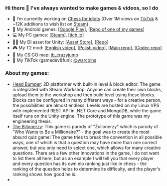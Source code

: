### Hi there 👋 I've always wanted to make games & videos, so I do
- 🔭 I’m currently working on [Chess for idiots](https://store.steampowered.com/app/2121150/Chess_for_idiots/ "Chess for idiots") (Over 1M views on [TikTok](https://www.tiktok.com/@warcoins/video/7160457572925934854 "History of the game in polish") & ~12K additions to wish list on [Steam](https://store.steampowered.com/app/2121150/Chess_for_idiots/ "Steam/ChessForIdiots"))
- :iphone: My Android games: [[Google Play](https://play.google.com/store/apps/developer?id=Niebieski+Punkt "Niebieski Punkt")], [[Repo of one of my games](https://github.com/kubpica/Laska "3D Checkers")]
- :computer: My PC games: [[Steam](https://store.steampowered.com/search/?developer=Polish%20Hacker "Polish Hacker")], [[itch.io](https://kubpica.itch.io/ "kubpica")]
- :deciduous_tree::syringe: My DI asset for Unity: [[Asset Store](https://assetstore.unity.com/packages/tools/integration/dependencyattributes-atreebooster-di-157631 "atreebooster/store")], [[Repo](https://github.com/kubpica/AtreeboosterDI "atreebooster/git")]
- :video_game: My T2 mod: [[English video](https://www.youtube.com/watch?v=1AdCIsdHNWQ "yt/PolishHacker")], [[Polish video](https://www.youtube.com/watch?v=-cto3fIOtC0 "yt/InżynierJP")], [[Main repo](https://github.com/kubpica/T2KubsMod "t2mod/git")], [[Codec repo](https://github.com/kubpica/InterleavingPackerUnpacker "InterleavingPackerUnpacker")]
- :gun: My CS:GO map: [jb_crazyjump](https://steamcommunity.com/sharedfiles/filedetails/?id=484086253 "CS:GO JB Map")
- :movie_camera: My TikTok (gamedev&fun): [@warcoins](https://www.tiktok.com/@warcoins "TikTok/@warcoins")

### About my games:
- [Head Bumper](https://store.steampowered.com/app/1398130/Head_Bumper_Editcraft/ "Head Bumper on Steam"): 2D platformer with built-in level & block editor. The game is integrated with Steam Workshop. Anyone can create their own blocks, upload them to the workshop and then build level using these blocks. Blocks can be configured in many different ways - for a creative person, the possibilities are almost endless. Levels are hosted on my Linux VPS with implemented REST API in .NET Core and MongoDB, while the game itself runs on the Unity engine. The prototype of this game was my engineering thesis.
- [The Bilionerzy](https://play.google.com/store/apps/details?id=com.NiebieskiPunkt.TheBilionerzy "The Bilionerzy on Google Play"): This game is parody of "Żulionerzy" which is parody of "Who Wants to Be a Millionaire?" - the goal was to create the most absurd quiz game! The game tries to break the convention in all possible ways, one of which is that a question may have more than one correct answer, but you only need to select one, which allows for many creative questions. There are a few other innovations in the game, I do not want to list them all here, but as an example I will tell you that every player and every question has its own elo ranking just like in chess - the ranking of the question helps to determine its difficulty, and the player's ranking shows how good he is.
- 

<!--
**kubpica/kubpica** is a ✨ _special_ ✨ repository because its `README.md` (this file) appears on your GitHub profile.

Here are some ideas to get you started:

- 🔭 I’m currently working on ...
- 🌱 I’m currently learning ...
- 👯 I’m looking to collaborate on ...
- 🤔 I’m looking for help with ...
- 💬 Ask me about ...
- 📫 How to reach me: ...
- ⚡ Fun fact: ...
-->
